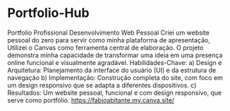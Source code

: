 # Portfolio-Hub
Portfolio Profissional
Desenvolvimento Web Pessoal
Criei um website pessoal do zero para servir como minha plataforma de apresentação, 
Utilizei o Canvas como ferramenta central de elaboração. 
O projeto demonstra minha capacidade de transformar uma ideia em uma presença online funcional e visualmente agradável.
Habilidades-Chave:
  a) Design e Arquitetura: Planejamento da interface do usuário (UI) e da estrutura de navegação
  b) Implementação: Construção completa do site, com foco em um design responsivo que se adapta a diferentes dispositivos.
  c) Resultados: Um website pessoal, funcional e com design responsivo, que serve como portfólio.
https://fabioabitante.my.canva.site/ 
